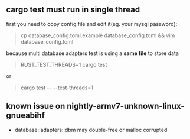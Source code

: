 ## cargo test must run in **single thread**

first you need to copy config file and edit it(eg. your mysql password):

> cp database_config.toml.example database_config.toml && vim database_config.toml

because multi database adapters test is using a **same file** to store data

> RUST_TEST_THREADS=1 cargo test

or 

> cargo test -- --test-threads=1

## known issue on nightly-armv7-unknown-linux-gnueabihf

- database::adapters::dbm  may double-free or malloc corrupted

